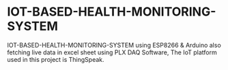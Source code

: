 # IOT-BASED-HEALTH-MONITORING-SYSTEM
IOT-BASED-HEALTH-MONITORING-SYSTEM using ESP8266 &amp; Arduino also fetching live data in excel sheet using PLX DAQ Software, The IoT platform used in this project is ThingSpeak.
